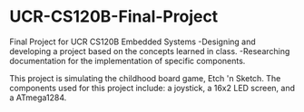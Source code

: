 # UCR-CS120B-Final-Project
Final Project for UCR CS120B Embedded Systems
-Designing and developing a project based on the concepts learned in class. 
-Researching documentation for the implementation of specific components.

This project is simulating the childhood board game, Etch 'n Sketch. 
The components used for this project include: a joystick, a 16x2 LED screen, and a ATmega1284.
